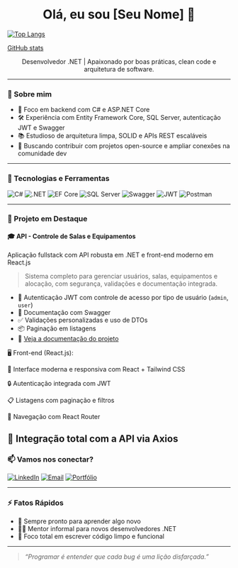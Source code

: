 <h1 align="center">Olá, eu sou [Seu Nome] 👋</h1>


[![Top Langs](https://github-readme-stats.vercel.app/api/top-langs/?username=joyuserads&layout=compact)](https://github.com/anuraghazra/github-readme-stats)


[GitHub stats](https://github.com/joyuserads/joyuserads)


<p align="center">Desenvolvedor .NET | Apaixonado por boas práticas, clean code e arquitetura de software.</p>

---

### 🚀 Sobre mim

- 🎯 Foco em backend com C# e ASP.NET Core
- 🛠️ Experiência com Entity Framework Core, SQL Server, autenticação JWT e Swagger
- 📚 Estudioso de arquitetura limpa, SOLID e APIs REST escaláveis
- 🤝 Buscando contribuir com projetos open-source e ampliar conexões na comunidade dev

---

### 🧠 Tecnologias e Ferramentas

![C#](https://img.shields.io/badge/C%23-239120?style=for-the-badge&logo=c-sharp&logoColor=white)
![.NET](https://img.shields.io/badge/.NET-512BD4?style=for-the-badge&logo=dotnet&logoColor=white)
![EF Core](https://img.shields.io/badge/Entity%20Framework-6DB33F?style=for-the-badge&logo=.net&logoColor=white)
![SQL Server](https://img.shields.io/badge/SQL%20Server-CC2927?style=for-the-badge&logo=microsoftsqlserver&logoColor=white)
![Swagger](https://img.shields.io/badge/Swagger-85EA2D?style=for-the-badge&logo=swagger&logoColor=black)
![JWT](https://img.shields.io/badge/JWT-000000?style=for-the-badge&logo=jsonwebtokens&logoColor=white)
![Postman](https://img.shields.io/badge/Postman-FF6C37?style=for-the-badge&logo=postman&logoColor=white)

---

### 📁 Projeto em Destaque

#### 🎓 API - Controle de Salas e Equipamentos
Aplicação fullstack com API robusta em .NET e front-end moderno em React.js
> Sistema completo para gerenciar usuários, salas, equipamentos e alocação, com segurança, validações e documentação integrada.


- 🔐 Autenticação JWT com controle de acesso por tipo de usuário (`admin`, `user`)
- 📄 Documentação com Swagger
- ✅ Validações personalizadas e uso de DTOs
- 📦 Paginação em listagens
- 🔗 [Veja a documentação do projeto](#✨-documentação-da-api---controle-de-salas-e-equipamentos)
  
🖥️ Front-end (React.js):

🎨 Interface moderna e responsiva com React + Tailwind CSS

🔒 Autenticação integrada com JWT

📋 Listagens com paginação e filtros

🧭 Navegação com React Router

🔁 Integração total com a API via Axios
---

### 📫 Vamos nos conectar?

[![LinkedIn](https://img.shields.io/badge/LinkedIn-0077B5?style=flat&logo=linkedin&logoColor=white)](https://linkedin.com/in/seu-usuario)
[![Email](https://img.shields.io/badge/Email-D14836?style=flat&logo=gmail&logoColor=white)](mailto:seuemail@exemplo.com)
[![Portfólio](https://img.shields.io/badge/Portfólio-000?style=flat&logo=firefox&logoColor=white)](https://seu-portfolio.dev)

---

### ⚡ Fatos Rápidos

- 💬 Sempre pronto para aprender algo novo
- 👨‍🏫 Mentor informal para novos desenvolvedores .NET
- 🎯 Foco total em escrever código limpo e funcional

---

> *“Programar é entender que cada bug é uma lição disfarçada.”*
